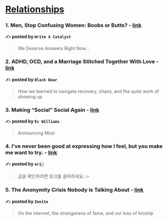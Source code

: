 
<h1><a href=https://medium.com/tag/relationships/recommended target="_blank" rel="noopener noreferrer">Relationships</a></h1>
<h3>1. Men, Stop Confusing Women: Boobs or Butts? - <a href="https://medium.com/write-a-catalyst/men-stop-confusing-women-boobs-or-butts-3927d612e225" target="_blank" rel="noopener noreferrer">link</a></h3>

✍️ **posted by `Write A Catalyst`**

<blockquote>We Deserve Answers Right Now...</blockquote>

<h3>2. ADHD, OCD, and a Marriage Stitched Together With Love - <a href="https://medium.com/black-bear-recovery/adhd-ocd-and-a-marriage-stitched-together-with-love-c145e6c7bb5d" target="_blank" rel="noopener noreferrer">link</a></h3>

✍️ **posted by `Black Bear`**

<blockquote>How we learned to navigate recovery, chaos, and the quiet work of showing up</blockquote>

<h3>3. Making “Social” Social Again - <a href="https://medium.com/@ev/making-social-social-again-0126fa5c6ce8" target="_blank" rel="noopener noreferrer">link</a></h3>

✍️ **posted by `Ev Williams`**

<blockquote>Announcing Mozi</blockquote>

<h3>4. I’ve never been good at expressing how I feel, but you make me want to try. - <a href="https://medium.com/@eriwrites/ive-never-been-good-at-expressing-how-i-feel-but-you-make-me-want-to-try-dcdd589c39af" target="_blank" rel="noopener noreferrer">link</a></h3>

✍️ **posted by `eri🍒`**

<blockquote>글을 확인하려면 링크를 클릭하세요. ⌲</blockquote>

<h3>5. The Anonymity Crisis Nobody is Talking About - <a href="https://medium.com/zenite/the-anonymity-crisis-nobody-is-talking-about-331defb6ae7c" target="_blank" rel="noopener noreferrer">link</a></h3>

✍️ **posted by `Zenite`**

<blockquote>On the internet, the strangeness of fame, and our loss of kinship</blockquote>

